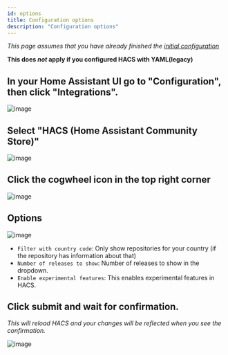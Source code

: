 ```yaml
---
id: options
title: Configuration options
description: "Configuration options"
---
```


_This page assumes that you have already finished the [initial configuration](/docs/configuration/basic)_

**This does _not_ apply if you configured HACS with YAML(legacy)**

## In your Home Assistant UI go to "Configuration", then click "Integrations".

![image](/img/conf1.png)

## Select "HACS (Home Assistant Community Store)"

![image](/img/option1.png)

## Click the cogwheel icon in the top right corner

![image](/img/option2.png)

## Options

![image](/img/option3.png)

- `Filter with country code`: Only show repositories for your country (if the repository has information about that)
- `Number of releases to show`: Number of releases to show in the dropdown.
- `Enable experimental features`: This enables experimental features in HACS.

## Click submit and wait for confirmation.

_This will reload HACS and your changes will be reflected when you see the confirmation._

![image](/img/option4.png)
